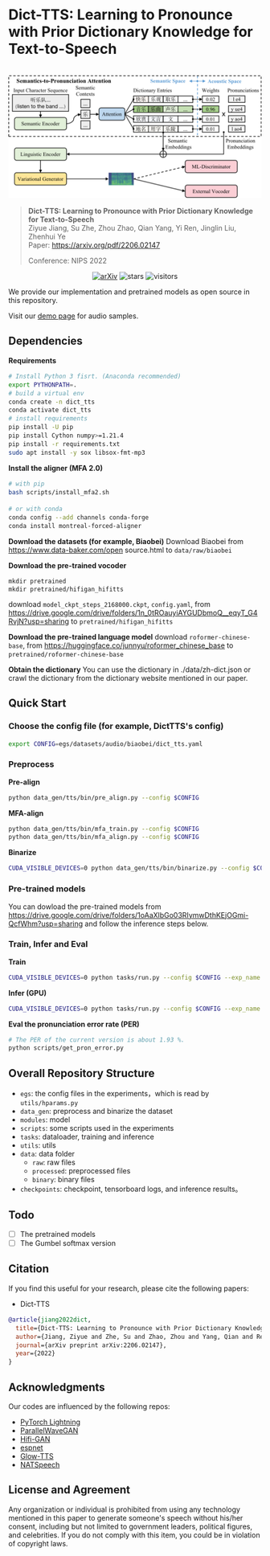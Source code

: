 # Dict-TTS: Learning to Pronounce with Prior Dictionary Knowledge for Text-to-Speech

<p align="center">
    <br>
    <img src="assets/main_architecture_1.png" width="750"/>
    <br>
</p>

> **Dict-TTS: Learning to Pronounce with Prior Dictionary Knowledge for Text-to-Speech**\
> Ziyue Jiang, Su Zhe, Zhou Zhao, Qian Yang, Yi Ren, Jinglin Liu, Zhenhui Ye\
> Paper: https://arxiv.org/pdf/2206.02147  
>
> Conference: NIPS 2022

<div align="center">


[![arXiv](https://img.shields.io/badge/arXiv-Paper-<COLOR>.svg)](https://arxiv.org/pdf/2206.02147)
![stars](https://img.shields.io/github/stars/Zain-Jiang/Dict-TTS?color=red)
![visitors](https://visitor-badge.glitch.me/badge?page_id=Zain-Jiang/Dict-TTS)

</div>

We provide our implementation and pretrained models as open source in this repository.

Visit our [demo page](https://dicttts.github.io/DictTTS-Demo/) for audio samples.



## Dependencies

**Requirements**
```bash
# Install Python 3 fisrt. (Anaconda recommended)
export PYTHONPATH=.
# build a virtual env
conda create -n dict_tts
conda activate dict_tts
# install requirements
pip install -U pip
pip install Cython numpy>=1.21.4
pip install -r requirements.txt
sudo apt install -y sox libsox-fmt-mp3
```

**Install the aligner (MFA 2.0)**
```bash
# with pip
bash scripts/install_mfa2.sh

# or with conda
conda config --add channels conda-forge
conda install montreal-forced-aligner
```

**Download the datasets (for example, Biaobei)**
Download Biaobei from https://www.data-baker.com/open source.html to `data/raw/biaobei`

**Download the pre-trained vocoder**
```
mkdir pretrained
mkdir pretrained/hifigan_hifitts
```
download `model_ckpt_steps_2168000.ckpt`, `config.yaml`, from https://drive.google.com/drive/folders/1n_0tROauyiAYGUDbmoQ__eqyT_G4RvjN?usp=sharing to `pretrained/hifigan_hifitts`

**Download the pre-trained language model**
download `roformer-chinese-base`, from https://huggingface.co/junnyu/roformer_chinese_base to `pretrained/roformer-chinese-base`

**Obtain the dictionary**
You can use the dictionary in ./data/zh-dict.json or crawl the dictionary from the dictionary website mentioned in our paper.



## Quick Start
### Choose the config file (for example, DictTTS's config)
```bash
export CONFIG=egs/datasets/audio/biaobei/dict_tts.yaml 
```
### Preprocess
**Pre-align**
```bash
python data_gen/tts/bin/pre_align.py --config $CONFIG
```
**MFA-align**
```bash
python data_gen/tts/bin/mfa_train.py --config $CONFIG
python data_gen/tts/bin/mfa_align.py --config $CONFIG
```
**Binarize**
```bash
CUDA_VISIBLE_DEVICES=0 python data_gen/tts/bin/binarize.py --config $CONFIG
```

### Pre-trained models
You can dowload the pre-trained models from https://drive.google.com/drive/folders/1oAaXlbGo03RIymwDthKEjOGmi-QcfWhm?usp=sharing and follow the inference steps below.

### Train, Infer and Eval
**Train**
```bash
CUDA_VISIBLE_DEVICES=0 python tasks/run.py --config $CONFIG --exp_name dicttts_biaobei_wo_gumbel --reset --hparams="ds_workers=4,max_updates=300000,num_valid_plots=10,use_word_input=True,vocoder_ckpt=pretrained/hifigan_hifitts,max_sentences=60,val_check_interval=2000,valid_infer_interval=2000,binary_data_dir=data/binary/biaobei,word_size=4500,use_dict=True"
```

**Infer (GPU)**
```bash
CUDA_VISIBLE_DEVICES=0 python tasks/run.py --config $CONFIG --exp_name dicttts_biaobei_wo_gumbel --infer --hparams="ds_workers=4,max_updates=300000,num_valid_plots=10,use_word_input=True,vocoder_ckpt=pretrained/hifigan_hifitts,max_sentences=60,val_check_interval=2000,valid_infer_interval=2000,binary_data_dir=data/binary/biaobei,word_size=4500,use_dict=True"
```

**Eval the pronunciation error rate (PER)**
```bash
# The PER of the current version is about 1.93 %.
python scripts/get_pron_error.py
```

## Overall Repository Structure

- `egs`: the config files in the experiments，which is read by `utils/hparams.py`
- `data_gen`: preprocess and binarize the dataset
- `modules`: model
- `scripts`: some scripts used in the experiments
- `tasks`: dataloader, training and inference
- `utils`: utils
- `data`: data folder
    - `raw`: raw files
    - `processed`: preprocessed files
    - `binary`: binary files
- `checkpoints`: checkpoint, tensorboard logs, and inference results。

## Todo

- [ ] The pretrained models
- [ ] The Gumbel softmax version

## Citation

If you find this useful for your research, please cite the following papers:

- Dict-TTS

```bib
@article{jiang2022dict,
  title={Dict-TTS: Learning to Pronounce with Prior Dictionary Knowledge for Text-to-Speech},
  author={Jiang, Ziyue and Zhe, Su and Zhao, Zhou and Yang, Qian and Ren, Yi and Liu, Jinglin and Ye, Zhenhui},
  journal={arXiv preprint arXiv:2206.02147},
  year={2022}
}
```


## Acknowledgments

Our codes are influenced by the following repos:

- [PyTorch Lightning](https://github.com/PyTorchLightning/pytorch-lightning)
- [ParallelWaveGAN](https://github.com/kan-bayashi/ParallelWaveGAN)
- [Hifi-GAN](https://github.com/jik876/hifi-gan)
- [espnet](https://github.com/espnet/espnet)
- [Glow-TTS](https://github.com/jaywalnut310/glow-tts)
- [NATSpeech](https://github.com/NATSpeech/NATSpeech)

## License and Agreement
Any organization or individual is prohibited from using any technology mentioned in this paper to generate someone's speech without his/her consent, including but not limited to government leaders, political figures, and celebrities. If you do not comply with this item, you could be in violation of copyright laws.